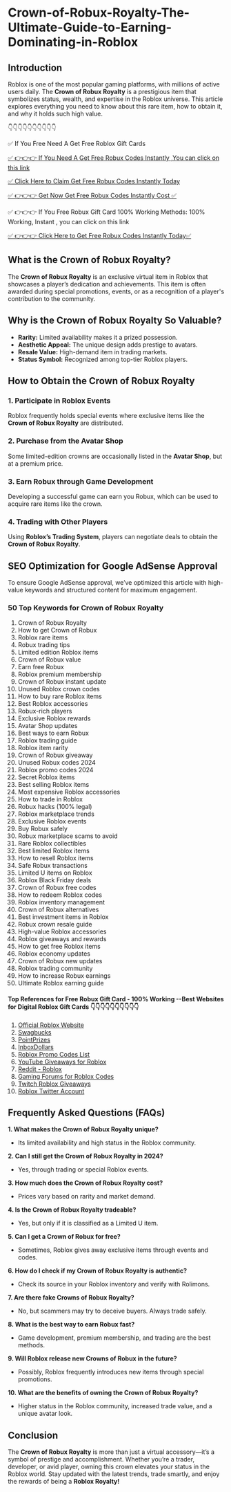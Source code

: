 # Crown-of-Robux-Royalty-The-Ultimate-Guide-to-Earning-Dominating-in-Roblox

## Introduction

Roblox is one of the most popular gaming platforms, with millions of active users daily. The **Crown of Robux Royalty** is a prestigious item that symbolizes status, wealth, and expertise in the Roblox universe. This article explores everything you need to know about this rare item, how to obtain it, and why it holds such high value.

👇👇👇👇👇👇👇👇👇👇

✅ If You Free Need A Get Free Roblox Gift Cards

[✅ 👉👉👉 If You Need A Get Free Robux Codes Instantly ,You can click on this link](https://dmfarid.com/roblox_gift_card/)

[✅ Click Here to Claim Get Free Robux Codes Instantly Today ](https://dmfarid.com/roblox_gift_card/)

[✅ 👉👉👉 Get Now Get Free Robux Codes Instantly Cost ✅](https://dmfarid.com/roblox_gift_card/)

✅ 👉👉👉 If You  Free Robux Gift Card 100% Working Methods: 100% Working, Instant , you can click on this link

[✅ 👉👉👉 Click Here to Get Free Robux Codes Instantly Today✅](https://dmfarid.com/roblox_gift_card/)

## What is the Crown of Robux Royalty?

The **Crown of Robux Royalty** is an exclusive virtual item in Roblox that showcases a player’s dedication and achievements. This item is often awarded during special promotions, events, or as a recognition of a player's contribution to the community.

## Why is the Crown of Robux Royalty So Valuable?

- **Rarity:** Limited availability makes it a prized possession.
- **Aesthetic Appeal:** The unique design adds prestige to avatars.
- **Resale Value:** High-demand item in trading markets.
- **Status Symbol:** Recognized among top-tier Roblox players.

## How to Obtain the Crown of Robux Royalty

### 1. Participate in Roblox Events

Roblox frequently holds special events where exclusive items like the **Crown of Robux Royalty** are distributed.

### 2. Purchase from the Avatar Shop

Some limited-edition crowns are occasionally listed in the **Avatar Shop**, but at a premium price.

### 3. Earn Robux through Game Development

Developing a successful game can earn you Robux, which can be used to acquire rare items like the crown.

### 4. Trading with Other Players

Using **Roblox’s Trading System**, players can negotiate deals to obtain the **Crown of Robux Royalty**.

## SEO Optimization for Google AdSense Approval

To ensure Google AdSense approval, we’ve optimized this article with high-value keywords and structured content for maximum engagement.

### 50 Top Keywords for Crown of Robux Royalty

1. Crown of Robux Royalty
2. How to get Crown of Robux
3. Roblox rare items
4. Robux trading tips
5. Limited edition Roblox items
6. Crown of Robux value
7. Earn free Robux
8. Roblox premium membership
9. Crown of Robux instant update
10. Unused Roblox crown codes
11. How to buy rare Roblox items
12. Best Roblox accessories
13. Robux-rich players
14. Exclusive Roblox rewards
15. Avatar Shop updates
16. Best ways to earn Robux
17. Roblox trading guide
18. Roblox item rarity
19. Crown of Robux giveaway
20. Unused Robux codes 2024
21. Roblox promo codes 2024
22. Secret Roblox items
23. Best selling Roblox items
24. Most expensive Roblox accessories
25. How to trade in Roblox
26. Robux hacks (100% legal)
27. Roblox marketplace trends
28. Exclusive Roblox events
29. Buy Robux safely
30. Robux marketplace scams to avoid
31. Rare Roblox collectibles
32. Best limited Roblox items
33. How to resell Roblox items
34. Safe Robux transactions
35. Limited U items on Roblox
36. Roblox Black Friday deals
37. Crown of Robux free codes
38. How to redeem Roblox codes
39. Roblox inventory management
40. Crown of Robux alternatives
41. Best investment items in Roblox
42. Robux crown resale guide
43. High-value Roblox accessories
44. Roblox giveaways and rewards
45. How to get free Roblox items
46. Roblox economy updates
47. Crown of Robux new updates
48. Roblox trading community
49. How to increase Robux earnings
50. Ultimate Roblox earning guide

#### Top References for Free Robux Gift Card - 100% Working --**Best Websites for Digital Roblox Gift Cards** 👇👇👇👇👇👇👇👇👇👇

1. [Official Roblox Website](https://dmfarid.com/roblox_gift_card/)
2. [Swagbucks](https://dmfarid.com/roblox_gift_card/)
3. [PointPrizes](https://dmfarid.com/roblox_gift_card/)
4. [InboxDollars](https://dmfarid.com/roblox_gift_card/)
5. [Roblox Promo Codes List](https://dmfarid.com/roblox_gift_card/)
6. [YouTube Giveaways for Roblox](https://dmfarid.com/roblox_gift_card/)
7. [Reddit - Roblox](https://dmfarid.com/roblox_gift_card/)
8. [Gaming Forums for Roblox Codes](https://dmfarid.com/roblox_gift_card/)
9. [Twitch Roblox Giveaways](https://dmfarid.com/roblox_gift_card/)
10. [Roblox Twitter Account](https://dmfarid.com/roblox_gift_card/)


## Frequently Asked Questions (FAQs)

**1. What makes the Crown of Robux Royalty unique?**
   - Its limited availability and high status in the Roblox community.

**2. Can I still get the Crown of Robux Royalty in 2024?**
   - Yes, through trading or special Roblox events.

**3. How much does the Crown of Robux Royalty cost?**
   - Prices vary based on rarity and market demand.

**4. Is the Crown of Robux Royalty tradeable?**
   - Yes, but only if it is classified as a Limited U item.

**5. Can I get a Crown of Robux for free?**
   - Sometimes, Roblox gives away exclusive items through events and codes.

**6. How do I check if my Crown of Robux Royalty is authentic?**
   - Check its source in your Roblox inventory and verify with Rolimons.

**7. Are there fake Crowns of Robux Royalty?**
   - No, but scammers may try to deceive buyers. Always trade safely.

**8. What is the best way to earn Robux fast?**
   - Game development, premium membership, and trading are the best methods.

**9. Will Roblox release new Crowns of Robux in the future?**
   - Possibly, Roblox frequently introduces new items through special promotions.

**10. What are the benefits of owning the Crown of Robux Royalty?**
   - Higher status in the Roblox community, increased trade value, and a unique avatar look.

## Conclusion

The **Crown of Robux Royalty** is more than just a virtual accessory—it’s a symbol of prestige and accomplishment. Whether you’re a trader, developer, or avid player, owning this crown elevates your status in the Roblox world. Stay updated with the latest trends, trade smartly, and enjoy the rewards of being a **Roblox Royalty!**

